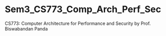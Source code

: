 # Sem3_CS773_Comp_Arch_Perf_Sec
CS773: Computer Architecture for Performance and Security by Prof. Biswabandan Panda
